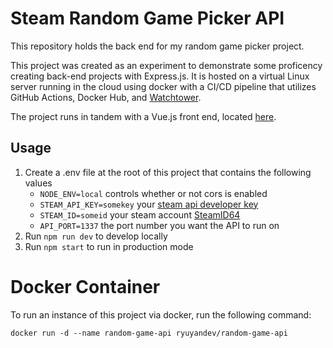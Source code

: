 # Steam Random Game Picker API
This repository holds the back end for my random game picker project.

This project was created as an experiment to demonstrate some proficency creating back-end projects with Express.js.
It is hosted on a virtual Linux server running in the cloud using docker with a CI/CD pipeline that utilizes GitHub Actions, Docker Hub, and [Watchtower](https://github.com/containrrr/watchtower).

The project runs in tandem with a Vue.js front end, located [here](https://github.com/ryuyan-dev/random-game-front-end).

## Usage

1. Create a .env file at the root of this project that contains the following values
    - `NODE_ENV=local` controls whether or not cors is enabled
    - `STEAM_API_KEY=somekey` your [steam api developer key](https://steamcommunity.com/dev)
    - `STEAM_ID=someid` your steam account [SteamID64](https://developer.valvesoftware.com/wiki/SteamID)
    - `API_PORT=1337` the port number you want the API to run on
2. Run `npm run dev` to develop locally
3. Run `npm start` to run in production mode

# Docker Container

To run an instance of this project via docker, run the following command:

```
docker run -d --name random-game-api ryuyandev/random-game-api
```
